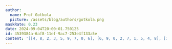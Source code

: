 ```yaml
---
author:
  name: Prof Gotkola
  picture: /assets/blog/authors/gotkola.png
maskRate: 0.23
date: 2024-09-04T20:00:01.750125
id: 4539384a-6af8-11ef-9ac7-253e4f133a5e
content: '[[4, 8, 2, 3, 5, 9, 7, 0, 6], [6, 9, 0, 2, 7, 1, 5, 4, 8], [1, 5, 7, 6, 8, 4, 9, 0, 0], [0, 0, 0, 9, 0, 5, 0, 8, 7], [7, 1, 9, 8, 2, 6, 4, 0, 5], [5, 2, 0, 0, 3, 7, 1, 6, 9], [8, 0, 1, 5, 9, 0, 6, 7, 4], [9, 7, 4, 1, 6, 0, 0, 5, 2], [0, 6, 5, 7, 4, 8, 3, 9, 0]]'
---
```

